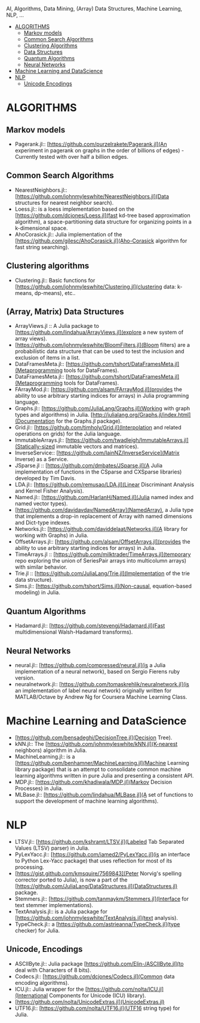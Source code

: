 AI, Algorithms, Data Mining, (Array) Data Structures, Machine Learning, NLP, ...

* [ALGORITHMS](#ALGORITHMS )
    * [Markov models](#Markov-models)
    * [Common Search Algorithms](#Common-Search-Algorithms)
    * [Clustering Algorithms](#clustering-algorithms)
    * [Data Structures](#data-structures)
    * [Quantum Algorithms](#quantum-algorithms)
    * [Neural Networks](#neural-networks)
* [Machine Learning and DataScience](#machine-learning])
* [NLP](#nlp)
    * [Unicode Encodings](#unicode-encodings)

    

# ALGORITHMS 
## Markov models
* Pagerank.jl:: [https://github.com/purzelrakete/Pagerank.jl](An experiment in pagerank on graphs in the order of billions of edges) - Currently tested with over half a billion edges.

## Common Search Algorithms 
* NearestNeighbors.jl:: [https://github.com/johnmyleswhite/NearestNeighbors.jl](Data structures for nearest neighbor search).
* Loess.jl:: is a loess implementation based on the [https://github.com/dcjones/Loess.jl](fast kd-tree based approximation algorithm), a space-partitioning data structure for organizing points in a k-dimensional space.
* AhoCorasick.jl:: Julia implementation of the [https://github.com/gilesc/AhoCorasick.jl](Aho-Corasick algorithm for fast string searching).

## Clustering algorithms 
* Clustering.jl:: Basic functions for [https://github.com/johnmyleswhite/Clustering.jl](clustering data: k-means, dp-means), etc..

## (Array, Matrix) Data Structures
* ArrayViews.jl :: A Julia package to [https://github.com/lindahua/ArrayViews.jl](explore a new system of array views).
* [https://github.com/johnmyleswhite/BloomFilters.jl](Bloom filters) are a probabilistic data structure that can be used to test the inclusion and exclusion of items in a list.
* DataFramesMeta.jl:: [https://github.com/tshort/DataFramesMeta.jl](Metaprogramming tools for DataFrames).
* DataFramesMeta.jl:: [https://github.com/tshort/DataFramesMeta.jl](Metaprogramming tools for DataFrames).
* FArrayMod.jl:: [https://github.com/alsam/FArrayMod.jl](provides the ability to use arbitrary starting indices for arrays) in Julia programming language.
* Graphs.jl:: [https://github.com/JuliaLang/Graphs.jl](Working with graph types and algorithms) in Julia. [http://julialang.org/Graphs.jl/index.html](Documentation for the Graphs.jl package).
* Grid.jl:: [https://github.com/timholy/Grid.jl](Interpolation and related operations on grids) for the Julia language.
* ImmutableArrays.jl:: [https://github.com/twadleigh/ImmutableArrays.jl](Statically-sized immutable vectors and matrices).
* InverseService:: [https://github.com/IainNZ/InverseService](Matrix Inverse) as a Service.
* JSparse.jl :: [https://github.com/dmbates/JSparse.jl](A Julia implementation of functions in the CSparse and CXSparse libraries) developed by Tim Davis. 
* LDA.jl:: [https://github.com/remusao/LDA.jl](Linear Discriminant Analysis and Kernel Fisher Analysis).
* Named.jl:: [https://github.com/HarlanH/Named.jl](Julia named index and named vector types).
* [https://github.com/davidavdav/NamedArray](NamedArray), a Julia type that implements a drop-in replacement of Array with named dimensions and Dict-type indexes.
* Networks.jl:: [https://github.com/daviddelaat/Networks.jl](A library for working with Graphs) in Julia.
* OffsetArrays.jl:: [https://github.com/alsam/OffsetArrays.jl](provides the ability to use arbitrary starting indices for arrays) in Julia.
* TimeArrays.jl :: [https://github.com/milktrader/TimeArrays.jl](temporary repo exploring the union of SeriesPair arrays into multicolumn arrays) with similar behavior.
* Trie.jl :: [https://github.com/JuliaLang/Trie.jl](Implementation of the trie data structure).
* Sims.jl:: [https://github.com/tshort/Sims.jl](Non-causal, equation-based modeling) in Julia.

## Quantum Algorithms 
* Hadamard.jl:: [https://github.com/stevengj/Hadamard.jl](Fast multidimensional Walsh-Hadamard transforms).

## Neural Networks 
* neural.jl:: [https://github.com/compressed/neural.jl](is a Julia implementation of a neural network), based on Sergio Fierens ruby version.
* neuralnetwork.jl:: [https://github.com/tomaskrehlik/neuralnetwork.jl](is an implementation of label neural network) originally written for MATLAB/Octave by Andrew Ng for Coursera Machine Learning Class. 


# Machine Learning and DataScience
* [https://github.com/bensadeghi/DecisionTree.jl](Decision Tree).
* kNN.jl:: The [https://github.com/johnmyleswhite/kNN.jl](K-nearest neighbors) algorithm in Julia.
* MachineLearning.jl:: is a [https://github.com/benhamner/MachineLearning.jl](Machine Learning library package) that is an attempt to consolidate common machine learning algorithms written in pure Julia and presenting a consistent API.
* MDP.jl:: [https://github.com/khadiwala/MDP.jl](Markov Decision Processes) in Julia.
* MLBase.jl:: [https://github.com/lindahua/MLBase.jl](A set of functions to support the development of machine learning algorithms).


# NLP 
* LTSV.jl:: [https://github.com/kshramt/LTSV.jl](Labeled Tab Separated Values (LTSV) parser) in Julia.
* PyLexYacc.jl:: [https://github.com/iamed2/PyLexYacc.jl](is an interface to Python Lex-Yacc package) that uses reflection for most of its processing. 
* [https://gist.github.com/kmsquire/7569843](Peter Norvig's spelling corrector ported to Julia), is now a part of the [https://github.com/JuliaLang/DataStructures.jl](DataStructures.jl) package.
* Stemmers.jl:: [https://github.com/tanmaykm/Stemmers.jl](Interface for text stemmer implementations).
* TextAnalysis.jl:: is a Julia package for [https://github.com/johnmyleswhite/TextAnalysis.jl](text analysis).
* TypeCheck.jl:: a [https://github.com/astrieanna/TypeCheck.jl](type checker) for Julia.


## Unicode, Encodings 
* ASCIIByte.jl:: Julia package [https://github.com/Elin-/ASCIIByte.jl](to deal with Characters of 8 bits).
* Codecs.jl:: [https://github.com/dcjones/Codecs.jl](Common data encoding algorithms).
* ICU.jl:: Julia wrapper for the [https://github.com/nolta/ICU.jl](International Components for Unicode (ICU) library).
* [https://github.com/nolta/UnicodeExtras.jl](UnicodeExtras.jl)
* UTF16.jl:: [https://github.com/nolta/UTF16.jl](UTF16 string type) for Julia.

